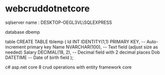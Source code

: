 # webcruddotnetcore


sqlserver name : DESKTOP-OEGL3VL\SQLEXPRESS


database
dbemp


table 
CREATE TABLE tblemp (
    Id INT IDENTITY(1,1) PRIMARY KEY,  -- Auto-increment primary key
    Name NVARCHAR(100),                -- Text field (adjust size as needed)
    Salary DECIMAL(18, 2),             -- Decimal field with 2 decimal places
    Dob DATETIME                       -- Date of birth field
);


c# asp.net core 8 crud operations with entity framework core

